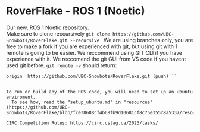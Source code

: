 # RoverFlake - ROS 1 (Noetic)
Our new, ROS 1 Noetic repository. <br>
Make sure to clone reccursively
```git clone https://github.com/UBC-Snowbots/RoverFlake.git --recursive ```
  We are using branches only, you are free to make a fork if you are experienced with git, but using git with 1 remote is going to be easier. We reccommend using GIT CLI if you have experience with it. We reccomend the git GUI from VS code if you havent used git before.
```git remote -v``` should return:
```origin	https://github.com/UBC-Snowbots/RoverFlake.git (fetch) 
origin	https://github.com/UBC-Snowbots/RoverFlake.git (push)```


To run or build any of the ROS code, you will need to set up an ubuntu enviroment. 
  To see how, read the "setup_ubuntu.md" in "resources" (https://github.com/UBC-Snowbots/RoverFlake/blob/fce38688cf4b68fb9d10681cf8c75e355d8a5337/resources/setup_ubuntu.md)

CIRC Competition Rules: https://circ.cstag.ca/2023/tasks/

